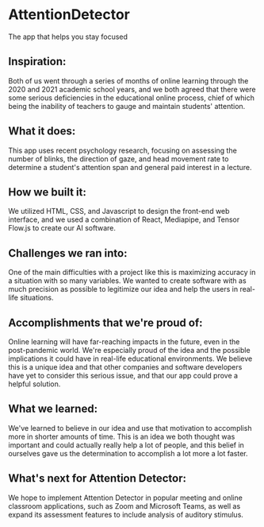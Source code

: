 # AttentionDetector
The app that helps you stay focused
## Inspiration: 
Both of us went through a series of months of online learning through the 2020 and 2021 academic school years, and we both agreed that there were some serious deficiencies in the educational online process, chief of which being the inability of teachers to gauge and maintain students' attention. 

## What it does: 
This app uses recent psychology research, focusing on assessing the number of blinks, the direction of gaze, and head movement rate to determine a student's attention span and general paid interest in a lecture. 

## How we built it: 
We utilized HTML, CSS, and Javascript to design the front-end web interface, and we used a combination of React, Mediapipe, and Tensor Flow.js to create our AI software. 

## Challenges we ran into: 
One of the main difficulties with a project like this is maximizing accuracy in a situation with so many variables. We wanted to create software with as much precision as possible to legitimize our idea and help the users in real-life situations. 

## Accomplishments that we're proud of:
Online learning will have far-reaching impacts in the future, even in the post-pandemic world.
We're especially proud of the idea and the possible implications it could have in real-life educational environments. We believe this is a unique idea and that other companies and software developers have yet to consider this serious issue, and that our app could prove a helpful solution.

## What we learned: 
We've learned to believe in our idea and use that motivation to accomplish more in shorter amounts of time. This is an idea we both thought was important and could actually really help a lot of people, and this belief in ourselves gave us the determination to accomplish a lot more a lot faster.

## What's next for Attention Detector: 
We hope to implement Attention Detector in popular meeting and online classroom applications, such as Zoom and Microsoft Teams, as well as expand its assessment features to include analysis of auditory stimulus.

